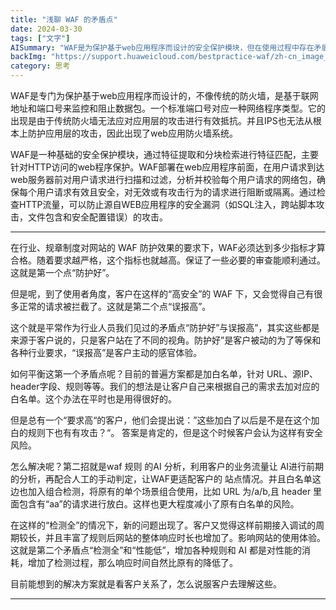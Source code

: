```yaml
---
title: "浅聊 WAF 的矛盾点"
date: 2024-03-30
tags: ["文字"]
AISummary: "WAF是为保护基于web应用程序而设计的安全保护模块，但在使用过程中存在矛盾点。一方面，WAF需要达到行业和规章制度的要求，以实现高水平的防护；另一方面，客户可能会感觉到WAF误报率较高，拦截了一些正常请求。为了平衡这一矛盾，可以采取加白名单和利用AI进行规则分析的方法。然而，这些方法可能会增加安全风险和网站响应时间，导致另一个矛盾点。解决这些问题需要与客户进行有效沟通和理解。"
backImg: "https://support.huaweicloud.com/bestpractice-waf/zh-cn_image_0000001193876233.png?t=fa4b0b48-215a-4434-abe3-cb5ed3c0c05b"
category: 思考
---
```

WAF是专门为保护基于web应用程序而设计的，不像传统的防火墙，是基于联网地址和端口号来监控和阻止数据包。一个标准端口号对应一种网络程序类型。它的出现是由于传统防火墙无法应对应用层的攻击进行有效抵抗。并且IPS也无法从根本上防护应用层的攻击，因此出现了web应用防火墙系统。

WAF是一种基础的安全保护模块，通过特征提取和分块检索进行特征匹配，主要针对HTTP访问的web程序保护。WAF部署在web应用程序前面，在用户请求到达web服务器前对用户请求进行扫描和过滤，分析并校验每个用户请求的网络包，确保每个用户请求有效且安全，对无效或有攻击行为的请求进行阻断或隔离。通过检查HTTP流量，可以防止源自WEB应用程序的安全漏洞（如SQL注入，跨站脚本攻击，文件包含和安全配置错误）的攻击。

---

在行业、规章制度对网站的 WAF 防护效果的要求下，WAF必须达到多少指标才算合格。随着要求越严格，这个指标也就越高。保证了一些必要的审查能顺利通过。这就是第一个点“防护好”。

但是呢，到了使用者角度，客户在这样的“高安全”的 WAF 下，又会觉得自己有很多正常的请求被拦截了。这就是第二个点“误报高”。

这个就是平常作为行业人员我们见过的矛盾点“防护好”与误报高”，其实这些都是来源于客户说的，只是客户站在了不同的视角。防护好”是客户被动的为了等保和各种行业要求，“误报高”是客户主动的感官体验。

如何平衡这第一个矛盾点呢？目前的普遍方案都是加白名单，针对 URL、源IP、header字段、规则等等。我们的想法是让客户自己来根据自己的需求去加对应的白名单。这个办法在平时也是用得很好的。

但是总有一个“要求高“的客户，他们会提出说：”这些加白了以后是不是在这个加白的规则下也有有攻击？“。 答案是肯定的，但是这个时候客户会认为这样有安全风险。

怎么解决呢？第二招就是waf 规则 的AI 分析，利用客户的业务流量让 AI进行前期的分析，再配合人工的手动判定，让WAF更适配客户的 站点情况。并且白名单这边也加入组合检测，将原有的单个场景组合使用，比如 URL 为/a/b,且 header 里面包含有“aa”的请求进行放白。这样也更大程度减小了原有白名单的风险。

在这样的“检测全”的情况下，新的问题出现了。客户又觉得这样前期接入调试的周期较长，并且丰富了规则后网站的整体响应时长也增加了。影响网站的使用体验。这就是第二个矛盾点“检测全”和“性能低”，增加各种规则和 AI 都是对性能的消耗，增加了检测过程，那么响应时间自然比原有的降低了。

目前能想到的解决方案就是看客户关系了，怎么说服客户去理解这些。

---
